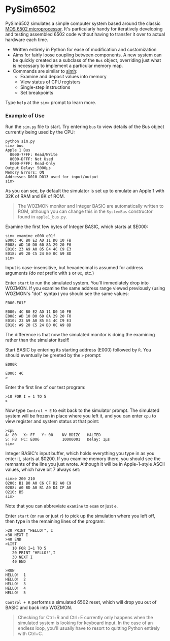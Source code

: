 # PySim6502

PySim6502 simulates a simple computer system based around the classic [MOS 6502 microprocessor](https://en.wikipedia.org/wiki/MOS_Technology_6502). It's particularly handy for iteratively developing and testing assembled 6502 code without having to transfer it over to actual hardware each time.

* Written entirely in Python for ease of modification and customization
* Aims for fairly loose coupling between components. A new system can be quickly created as a subclass of the `Bus` object, overriding just what is necessary to implement a particular memory map.
* Commands are similar to [simh](https://github.com/simh/simh):
    * Examine and deposit values into memory
    * View status of CPU registers
    * Single-step instructions
    * Set breakpoints

Type `help` at the `sim>` prompt to learn more.

### Example of Use

Run the `sim.py` file to start. Try entering `bus` to view details of the Bus object currently being used by the CPU:

    python sim.py
    sim> bus
    Apple 1 Bus
      0000-7FFF: Read/Write
      8000-DFFF: Not Used
      E000-FFFF: Read-Only
    Output Delay: 5000μs
    Memory Errors: ON
    Addresses D010-D013 used for input/output
    sim> 



As you can see, by default the simulator is set up to emulate an Apple 1 with 32K of RAM and 8K of ROM. 
  
>The WOZMON monitor and Integer BASIC are automatically written to ROM, although you can change this in the `SystemBus` constructor found in `apple1_bus.py`.

Examine the first few bytes of Integer BASIC, which starts at $E000:

    sim> examine e000 e01f
    E000: 4C B0 E2 AD 11 D0 10 FB
    E008: AD 10 D0 60 8A 29 20 F0
    E010: 23 A9 A0 85 E4 4C C9 E3
    E018: A9 20 C5 24 B0 0C A9 8D
    sim>

Input is case-insensitive, but hexadecimal is assumed for address arguments (do *not* prefix with `$` or `0x`, etc.)

Enter `start` to run the simulated system. You'll immediately drop into WOZMON. If you examine the same address range viewed previously (using WOZMON's "dot" syntax) you should see the same values:

    E000.E01F
    
    E000: 4C B0 E2 AD 11 D0 10 FB
    E008: AD 10 D0 60 8A 29 20 F0
    E010: 23 A9 A0 85 E4 4C C9 E3
    E018: A9 20 C5 24 B0 0C A9 8D

The difference is that now the simulated monitor is doing the examining rather than the simulator itself!

Start BASIC by entering its starting address (E000) followed by `R`. You should eventually be greeted by the `>` prompt:

    E000R
    
    E000: 4C
    >

Enter the first line of our test program:

    >10 FOR I = 1 TO 5
    >

Now type `Control + E` to exit back to the simulator prompt. The simulated system will be frozen in place where you left it, and you can enter `cpu` to view register and system status at that point:
  
    >cpu
    A: 80   X: FF   Y: 00    NV_BDIZC   HALTED
    S: FB  PC: E006          10000001   Delay: 1μs
    sim>


 Integer BASIC's input buffer, which holds everything you type in as you enter it, starts at $0200. If you examine memory there, you should see the remnants of the line you just wrote. Although it will be in Apple-1-style ASCII values, which have bit 7 always set:

    sim>e 200 210
    0200: B1 B0 A0 C6 CF D2 A0 C9
    0208: A0 BD A0 B1 A0 D4 CF A0
    0210: B5
    sim> 

Note that you can abbreviate `examine` to `exam` or just `e`.

Enter `start` (or `run` or just `r`) to pick up the simulation where you left off, then type in the remaining lines of the program:

    >20 PRINT "HELLO!", I
    >30 NEXT I
    >40 END
    >LIST
       10 FOR I=1 TO 5
       20 PRINT "HELLO!",I
       30 NEXT I
       40 END 
    
    >RUN
    HELLO!  1
    HELLO!  2
    HELLO!  3
    HELLO!  4
    HELLO!  5
    
`Control + R` performs a simulated 6502 reset, which will drop you out of BASIC and back into WOZMON. 
 
>Checking for Ctrl+R and Ctrl+E currently only happens when the simulated system is looking for keyboard input. In the case of an endless loop, you'll usually have to resort to quitting Python entirely with Ctrl+C.

